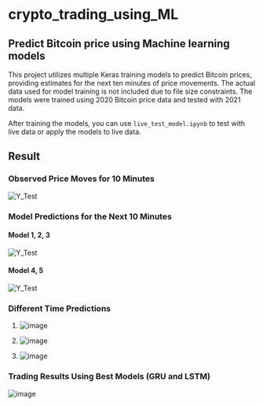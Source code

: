 # crypto_trading_using_ML

## Predict Bitcoin price using Machine learning models

This project utilizes multiple Keras training models to predict Bitcoin prices, providing estimates for the next ten minutes of price movements. The actual data used for model training is not included due to file size constraints. The models were trained using 2020 Bitcoin price data and tested with 2021 data.

After training the models, you can use `live_test_model.ipynb` to test with live data or apply the models to live data.

## Result

### Observed Price Moves for 10 Minutes
![Y_Test](https://github.com/jpyoo/bitcoin-price-models/blob/main/expected.PNG?raw=true "Expected values")

### Model Predictions for the Next 10 Minutes
#### Model 1, 2, 3
![Y_Test](https://github.com/jpyoo/bitcoin-price-models/blob/main/model%201%2C2%2C3.PNG?raw=true "Expected values")

#### Model 4, 5
![Y_Test](https://github.com/jpyoo/bitcoin-price-models/blob/main/model%204%2C5.PNG?raw=true "Expected values")

### Different Time Predictions
1. ![image](https://github.com/jpyoo/crypto_trading_using_ML/assets/58375171/1a972a15-3e29-4713-acdc-a0300f6ba35e)

2. ![image](https://github.com/jpyoo/crypto_trading_using_ML/assets/58375171/63a917ac-2610-4fef-a7ba-0b1864f771cd)

3. ![image](https://github.com/jpyoo/crypto_trading_using_ML/assets/58375171/8a717fdf-4590-4a86-845d-eca9a363a561)

### Trading Results Using Best Models (GRU and LSTM)
![image](https://github.com/jpyoo/crypto_trading_using_ML/assets/58375171/4d9b9438-2341-41ab-9a20-c55e446e565d)
